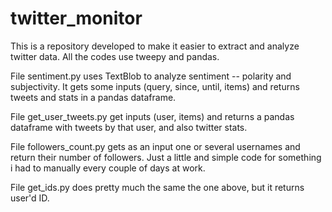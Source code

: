 # twitter_monitor

This is a repository developed to make it easier to extract and analyze twitter data. All the codes use tweepy and pandas. 

File sentiment.py uses TextBlob to analyze sentiment -- polarity and subjectivity. It gets some inputs (query, since, until, items) and returns tweets and stats in a pandas dataframe.

File get_user_tweets.py get inputs (user, items) and returns a pandas dataframe with tweets by that user, and also twitter stats. 

File followers_count.py gets as an input one or several usernames and return their number of followers. Just a little and simple code for something i had to manually every couple of days at work.

File get_ids.py does pretty much the same the one above, but it returns user'd ID. 
